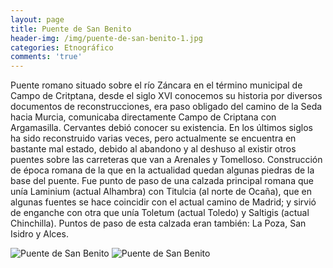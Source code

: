 ```yaml
---
layout: page
title: Puente de San Benito
header-img: /img/puente-de-san-benito-1.jpg
categories: Etnográfico
comments: 'true'
---
```



Puente romano situado sobre el río Záncara en el término municipal de Campo de Critptana, desde el siglo XVI conocemos su historia por diversos documentos de reconstrucciones, era paso obligado del camino de la Seda hacia Murcia, comunicaba directamente Campo de Criptana con Argamasilla. Cervantes debió conocer su existencia.
En los últimos siglos ha sido reconstruido varias veces, pero actualmente se encuentra en bastante mal estado, debido al abandono y al deshuso al existir otros puentes sobre las carreteras que van  a Arenales y Tomelloso. Construcción de época romana de la que en la actualidad quedan algunas piedras de la base del puente. Fue punto de paso de una calzada principal romana que unía Laminium (actual Alhambra) con Titulcia (al norte de Ocaña), que en algunas fuentes se hace coincidir con el actual camino de Madrid; y sirvió de enganche con otra que unía Toletum (actual Toledo) y Saltigis (actual Chinchilla). Puntos de paso de esta calzada eran también: La Poza, San Isidro y Alces.

<div class="photos">
<img src="{{ site.github.url }}/img/puente-de-san-benito-1.jpg" alt="Puente de San Benito">
<img src="{{ site.github.url }}/img/puente-de-san-benito-2.jpg" alt="Puente de San Benito">
</div>
